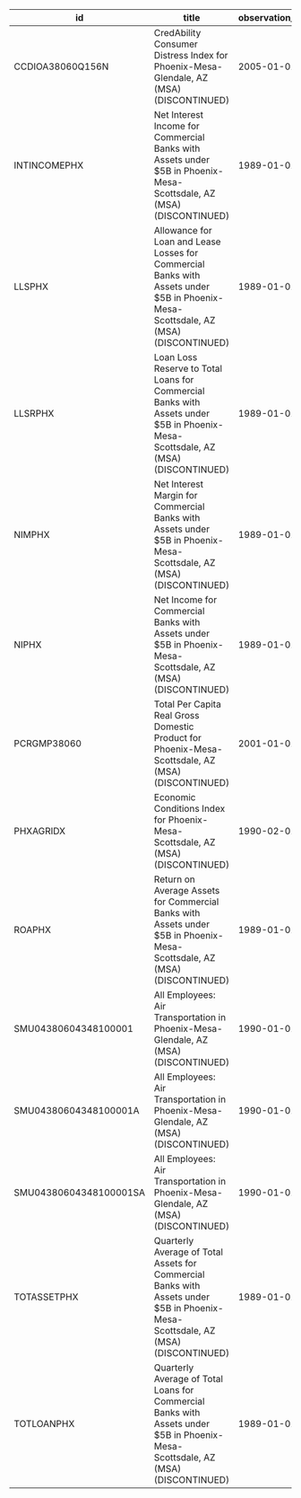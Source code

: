 | id                     | title                                                                                                                              | observation_start   | observation_end   |
|------------------------|------------------------------------------------------------------------------------------------------------------------------------|---------------------|-------------------|
| CCDIOA38060Q156N       | CredAbility Consumer Distress Index for Phoenix-Mesa-Glendale, AZ (MSA) (DISCONTINUED)                                             | 2005-01-01          | 2013-01-01        |
| INTINCOMEPHX           | Net Interest Income for Commercial Banks with Assets under $5B in Phoenix-Mesa-Scottsdale, AZ (MSA) (DISCONTINUED)                 | 1989-01-01          | 2020-07-01        |
| LLSPHX                 | Allowance for Loan and Lease Losses for Commercial Banks with Assets under $5B in Phoenix-Mesa-Scottsdale, AZ (MSA) (DISCONTINUED) | 1989-01-01          | 2020-07-01        |
| LLSRPHX                | Loan Loss Reserve to Total Loans for Commercial Banks with Assets under $5B in Phoenix-Mesa-Scottsdale, AZ (MSA) (DISCONTINUED)    | 1989-01-01          | 2020-07-01        |
| NIMPHX                 | Net Interest Margin for Commercial Banks with Assets under $5B in Phoenix-Mesa-Scottsdale, AZ (MSA) (DISCONTINUED)                 | 1989-01-01          | 2020-07-01        |
| NIPHX                  | Net Income for Commercial Banks with Assets under $5B in Phoenix-Mesa-Scottsdale, AZ (MSA) (DISCONTINUED)                          | 1989-01-01          | 2020-07-01        |
| PCRGMP38060            | Total Per Capita Real Gross Domestic Product for Phoenix-Mesa-Scottsdale, AZ (MSA) (DISCONTINUED)                                  | 2001-01-01          | 2017-01-01        |
| PHXAGRIDX              | Economic Conditions Index for Phoenix-Mesa-Scottsdale, AZ (MSA) (DISCONTINUED)                                                     | 1990-02-01          | 2019-12-01        |
| ROAPHX                 | Return on Average Assets for Commercial Banks with Assets under $5B in Phoenix-Mesa-Scottsdale, AZ (MSA) (DISCONTINUED)            | 1989-01-01          | 2020-07-01        |
| SMU04380604348100001   | All Employees: Air Transportation in Phoenix-Mesa-Glendale, AZ (MSA) (DISCONTINUED)                                                | 1990-01-01          | 2014-12-01        |
| SMU04380604348100001A  | All Employees: Air Transportation in Phoenix-Mesa-Glendale, AZ (MSA) (DISCONTINUED)                                                | 1990-01-01          | 2013-01-01        |
| SMU04380604348100001SA | All Employees: Air Transportation in Phoenix-Mesa-Glendale, AZ (MSA) (DISCONTINUED)                                                | 1990-01-01          | 2014-12-01        |
| TOTASSETPHX            | Quarterly Average of Total Assets for Commercial Banks with Assets under $5B in Phoenix-Mesa-Scottsdale, AZ (MSA) (DISCONTINUED)   | 1989-01-01          | 2020-07-01        |
| TOTLOANPHX             | Quarterly Average of Total Loans for Commercial Banks with Assets under $5B in Phoenix-Mesa-Scottsdale, AZ (MSA) (DISCONTINUED)    | 1989-01-01          | 2020-07-01        |